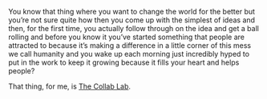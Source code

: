 You know that thing where you want to change the world for the better but you’re not sure quite how then you come up with the simplest of ideas and then, for the first time, you actually follow through on the idea and get a ball rolling and before you know it you’ve started something that people are attracted to because it’s making a difference in a little corner of this mess we call humanity and you wake up each morning just incredibly hyped to put in the work to keep it growing because it fills your heart and helps people?

That thing, for me, is [The Collab Lab](https://the-collab-lab.codes).
